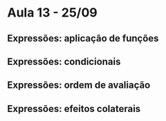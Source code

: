 # Aula 13 - 25/09

## Expressões: aplicação de funções

## Expressões: condicionais

## Expressões: ordem de avaliação

## Expressões: efeitos colaterais